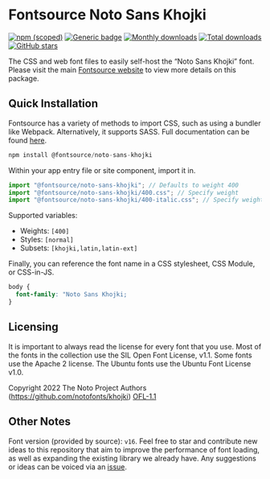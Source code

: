 # Fontsource Noto Sans Khojki

[![npm (scoped)](https://img.shields.io/npm/v/@fontsource/noto-sans-khojki?color=brightgreen)](https://www.npmjs.com/package/@fontsource/noto-sans-khojki) [![Generic badge](https://img.shields.io/badge/fontsource-passing-brightgreen)](https://github.com/fontsource/fontsource) [![Monthly downloads](https://badgen.net/npm/dm/@fontsource/noto-sans-khojki)](https://github.com/fontsource/fontsource) [![Total downloads](https://badgen.net/npm/dt/@fontsource/noto-sans-khojki)](https://github.com/fontsource/fontsource) [![GitHub stars](https://img.shields.io/github/stars/fontsource/fontsource.svg?style=social&label=Star)](https://github.com/fontsource/fontsource/stargazers)

The CSS and web font files to easily self-host the “Noto Sans Khojki” font. Please visit the main [Fontsource website](https://fontsource.org/fonts/noto-sans-khojki) to view more details on this package.

## Quick Installation

Fontsource has a variety of methods to import CSS, such as using a bundler like Webpack. Alternatively, it supports SASS. Full documentation can be found [here](https://beta.fontsource.org/docs/getting-started/introduction).

```javascript
npm install @fontsource/noto-sans-khojki
```

Within your app entry file or site component, import it in.

```javascript
import "@fontsource/noto-sans-khojki"; // Defaults to weight 400
import "@fontsource/noto-sans-khojki/400.css"; // Specify weight
import "@fontsource/noto-sans-khojki/400-italic.css"; // Specify weight and style

```

Supported variables:
- Weights: `[400]`
- Styles: `[normal]`
- Subsets: `[khojki,latin,latin-ext]`

Finally, you can reference the font name in a CSS stylesheet, CSS Module, or CSS-in-JS.

```css
body {
  font-family: "Noto Sans Khojki;
}
```

## Licensing
It is important to always read the license for every font that you use.
Most of the fonts in the collection use the SIL Open Font License, v1.1. Some fonts use the Apache 2 license. The Ubuntu fonts use the Ubuntu Font License v1.0.

Copyright 2022 The Noto Project Authors (https://github.com/notofonts/khojki)
[OFL-1.1](http://scripts.sil.org/OFL)

## Other Notes
Font version (provided by source): `v16`.
Feel free to star and contribute new ideas to this repository that aim to improve the performance of font loading, as well as expanding the existing library we already have. Any suggestions or ideas can be voiced via an [issue](https://github.com/fontsource/fontsource/issues).
